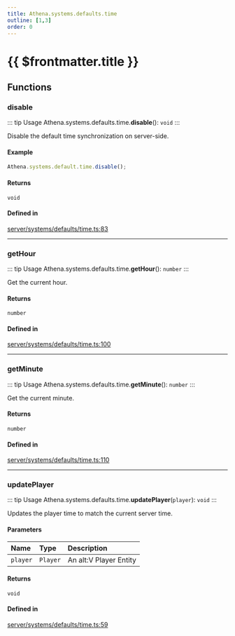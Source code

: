 ```yaml
---
title: Athena.systems.defaults.time
outline: [1,3]
order: 0
---
```


# {{ $frontmatter.title }}


## Functions

### disable

::: tip Usage
Athena.systems.defaults.time.**disable**(): `void`
:::

Disable the default time synchronization on server-side.

#### Example
```ts
Athena.systems.default.time.disable();
```

#### Returns

`void`

#### Defined in

[server/systems/defaults/time.ts:83](https://github.com/Stuyk/altv-athena/blob/fe85c1b/src/core/server/systems/defaults/time.ts#L83)

___

### getHour

::: tip Usage
Athena.systems.defaults.time.**getHour**(): `number`
:::

Get the current hour.

#### Returns

`number`

#### Defined in

[server/systems/defaults/time.ts:100](https://github.com/Stuyk/altv-athena/blob/fe85c1b/src/core/server/systems/defaults/time.ts#L100)

___

### getMinute

::: tip Usage
Athena.systems.defaults.time.**getMinute**(): `number`
:::

Get the current minute.

#### Returns

`number`

#### Defined in

[server/systems/defaults/time.ts:110](https://github.com/Stuyk/altv-athena/blob/fe85c1b/src/core/server/systems/defaults/time.ts#L110)

___

### updatePlayer

::: tip Usage
Athena.systems.defaults.time.**updatePlayer**(`player`): `void`
:::

Updates the player time to match the current server time.

#### Parameters

| Name | Type | Description |
| :------ | :------ | :------ |
| `player` | `Player` | An alt:V Player Entity |

#### Returns

`void`

#### Defined in

[server/systems/defaults/time.ts:59](https://github.com/Stuyk/altv-athena/blob/fe85c1b/src/core/server/systems/defaults/time.ts#L59)
